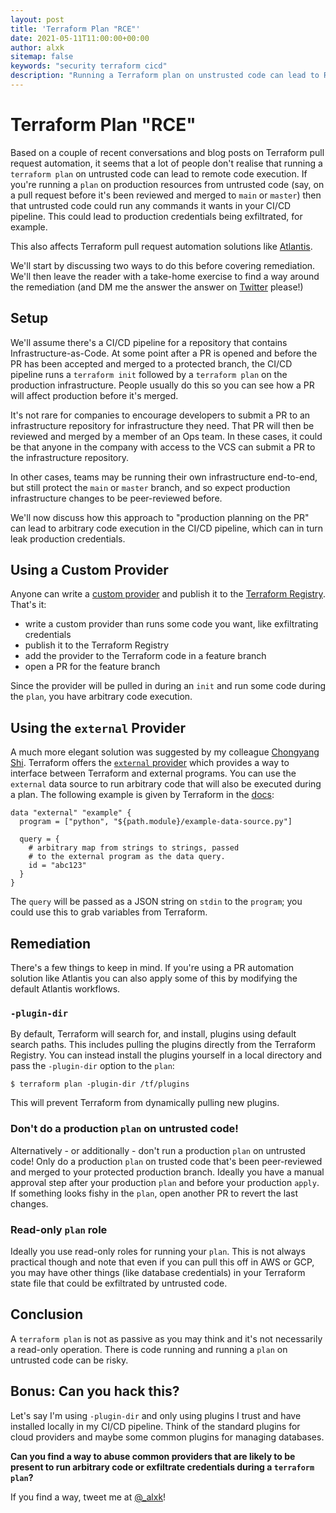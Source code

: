 ```yaml
---
layout: post
title: 'Terraform Plan "RCE"'
date: 2021-05-11T11:00:00+00:00
author: alxk
sitemap: false
keywords: "security terraform cicd"
description: "Running a Terraform plan on unstrusted code can lead to RCE and credential exfiltration."
---
```


# Terraform Plan "RCE"

Based on a couple of recent conversations and blog posts on Terraform pull request automation, it seems that a lot of people don't realise that running a `terraform plan` on untrusted code can lead to remote code execution. If you're running a `plan` on production resources from untrusted code (say, on a pull request before it's been reviewed and merged to `main` or `master`) then that untrusted code could run any commands it wants in your CI/CD pipeline. This could lead to production credentials being exfiltrated, for example.

This also affects Terraform pull request automation solutions like [Atlantis](https://www.runatlantis.io/).

We'll start by discussing two ways to do this before covering remediation. We'll then leave the reader with a take-home exercise to find a way around the remediation (and DM me the answer the answer on [Twitter](https://twitter.com/_alxk) please!)

## Setup

We'll assume there's a CI/CD pipeline for a repository that contains Infrastructure-as-Code. At some point after a PR is opened and before the PR has been accepted and merged to a protected branch, the CI/CD pipeline runs a `terraform init` followed by a `terraform plan` on the production infrastructure. People usually do this so you can see how a PR will affect production before it's merged.

It's not rare for companies to encourage developers to submit a PR to an infrastructure repository for infrastructure they need. That PR will then be reviewed and merged by a member of an Ops team. In these cases, it could be that anyone in the company with access to the VCS can submit a PR to the infrastructure repository.

In other cases, teams may be running their own infrastructure end-to-end, but still protect the `main` or `master` branch, and so expect production infrastructure changes to be peer-reviewed before.

We'll now discuss how this approach to "production planning on the PR" can lead to arbitrary code execution in the CI/CD pipeline, which can in turn leak production credentials.

## Using a Custom Provider

Anyone can write a [custom provider](https://learn.hashicorp.com/tutorials/terraform/provider-setup) and publish it to the [Terraform Registry](https://registry.terraform.io/). That's it:

- write a custom provider than runs some code you want, like exfiltrating credentials
- publish it to the Terraform Registry
- add the provider to the Terraform code in a feature branch
- open a PR for the feature branch

Since the provider will be pulled in during an `init` and run some code during the `plan`, you have arbitrary code execution.

## Using the `external` Provider

A much more elegant solution was suggested by my colleague [Chongyang Shi](https://scy.email). Terraform offers the [`external` provider](https://registry.terraform.io/providers/hashicorp/external/latest/docs) which provides a way to interface between Terraform and external programs. You can use the `external` data source to run arbitrary code that will also be executed during a plan. The following example is given by Terraform in the [docs](https://registry.terraform.io/providers/hashicorp/external/latest/docs/data-sources/data_source):

```
data "external" "example" {
  program = ["python", "${path.module}/example-data-source.py"]

  query = {
    # arbitrary map from strings to strings, passed
    # to the external program as the data query.
    id = "abc123"
  }
}
```

The `query` will be passed as a JSON string on `stdin` to the `program`; you could use this to grab variables from Terraform.

## Remediation

There's a few things to keep in mind. If you're using a PR automation solution like Atlantis you can also apply some of this by modifying the default Atlantis workflows.

### `-plugin-dir`

By default, Terraform will search for, and install, plugins using default search paths. This includes pulling the plugins directly from the Terraform Registry. You can instead install the plugins yourself in a local directory and pass the `-plugin-dir` option to the `plan`:

```
$ terraform plan -plugin-dir /tf/plugins
```

This will prevent Terraform from dynamically pulling new plugins.

### Don't do a production `plan` on untrusted code!

Alternatively - or additionally - don't run a production `plan` on untrusted code! Only do a production `plan` on trusted code that's been peer-reviewed and merged to your protected production branch. Ideally you have a manual approval step after your production `plan` and before your production `apply`. If something looks fishy in the `plan`, open another PR to revert the last changes.

### Read-only `plan` role

Ideally you use read-only roles for running your `plan`. This is not always practical though and note that even if you can pull this off in AWS or GCP, you may have other things (like database credentials) in your Terraform state file that could be exfiltrated by untrusted code.

## Conclusion

A `terraform plan` is not as passive as you may think and it's not necessarily a read-only operation. There is code running and running a `plan` on untrusted code can be risky.

## Bonus: Can you hack this?

Let's say I'm using `-plugin-dir` and only using plugins I trust and have installed locally in my CI/CD pipeline. Think of the standard plugins for cloud providers and maybe some common plugins for managing databases.

**Can you find a way to abuse common providers that are likely to be present to run arbitrary code or exfiltrate credentials during a `terraform plan`?**

If you find a way, tweet me at [@\_alxk](https://twitter.com/_alxk)!
